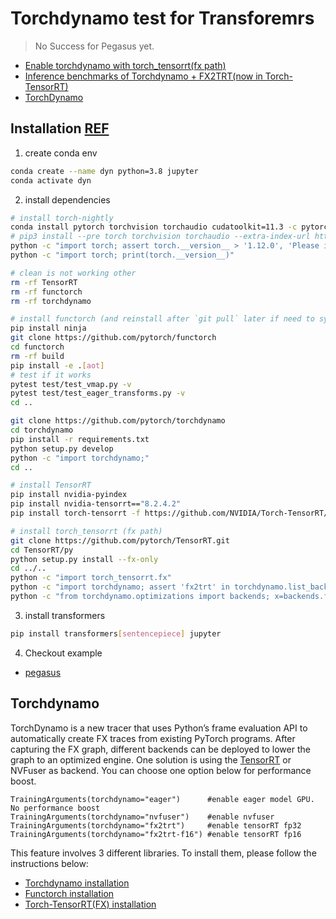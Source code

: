 # Torchdynamo test for Transforemrs

> No Success for Pegasus yet.

* [Enable torchdynamo with torch_tensorrt(fx path)](https://github.com/huggingface/transformers/pull/17765)
* [Inference benchmarks of Torchdynamo + FX2TRT(now in Torch-TensorRT)](https://github.com/huggingface/transformers/pull/17724)
* [TorchDynamo](https://github.com/pytorch/torchdynamo)

## Installation [REF](https://github.com/huggingface/transformers/pull/17765)

1. create conda env

```bash
conda create --name dyn python=3.8 jupyter
conda activate dyn
```

2. install dependencies 

```bash
# install torch-nightly
conda install pytorch torchvision torchaudio cudatoolkit=11.3 -c pytorch-nightly
# pip3 install --pre torch torchvision torchaudio --extra-index-url https://download.pytorch.org/whl/nightly/cu113 --upgrade
python -c "import torch; assert torch.__version__ > '1.12.0', 'Please install torch 1.13.0 or later'"
python -c "import torch; print(torch.__version__)"

# clean is not working other
rm -rf TensorRT
rm -rf functorch
rm -rf torchdynamo

# install functorch (and reinstall after `git pull` later if need to sync up)
pip install ninja
git clone https://github.com/pytorch/functorch
cd functorch
rm -rf build
pip install -e .[aot]
# test if it works
pytest test/test_vmap.py -v
pytest test/test_eager_transforms.py -v
cd ..

git clone https://github.com/pytorch/torchdynamo
cd torchdynamo
pip install -r requirements.txt
python setup.py develop
python -c "import torchdynamo;"
cd ..

# install TensorRT
pip install nvidia-pyindex 
pip install nvidia-tensorrt=="8.2.4.2"
pip install torch-tensorrt -f https://github.com/NVIDIA/Torch-TensorRT/releases

# install torch_tensorrt (fx path)
git clone https://github.com/pytorch/TensorRT.git
cd TensorRT/py
python setup.py install --fx-only
cd ../..
python -c "import torch_tensorrt.fx"
python -c "import torchdynamo; assert 'fx2trt' in torchdynamo.list_backends(), 'Some error in your installation missing optimizer'"
python -c "from torchdynamo.optimizations import backends; x=backends.fx2trt_compiler"


```

3. install transformers

```bash
pip install transformers[sentencepiece] jupyter
```

4. Checkout example

* [pegasus](./Pegasus_torchdynamo.ipynb)


## Torchdynamo

TorchDynamo is a new tracer that uses Python’s frame evaluation API to automatically create FX traces from existing PyTorch programs. After capturing the FX graph, different backends can be deployed to lower the graph to an optimized engine. One solution is using the [TensorRT](https://developer.nvidia.com/tensorrt) or NVFuser as backend. You can choose one option below for performance boost.
```
TrainingArguments(torchdynamo="eager")      #enable eager model GPU. No performance boost
TrainingArguments(torchdynamo="nvfuser")    #enable nvfuser
TrainingArguments(torchdynamo="fx2trt")     #enable tensorRT fp32
TrainingArguments(torchdynamo="fx2trt-f16") #enable tensorRT fp16
```
This feature involves 3 different libraries. To install them, please follow the instructions below:  
- [Torchdynamo installation](https://github.com/pytorch/torchdynamo#requirements-and-setup)  
- [Functorch installation](https://github.com/pytorch/functorch#install)  
- [Torch-TensorRT(FX) installation](https://github.com/pytorch/TensorRT/blob/master/docsrc/tutorials/getting_started_with_fx_path.rst#installation)